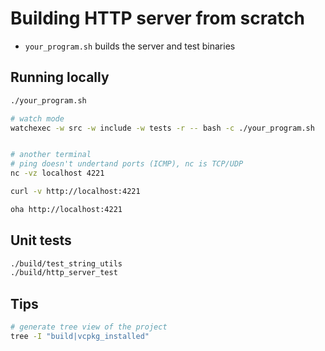 # Building HTTP server from scratch
- `your_program.sh` builds the server and test binaries
## Running locally
```sh
./your_program.sh

# watch mode
watchexec -w src -w include -w tests -r -- bash -c ./your_program.sh


# another terminal
# ping doesn't undertand ports (ICMP), nc is TCP/UDP
nc -vz localhost 4221

curl -v http://localhost:4221

oha http://localhost:4221
```

## Unit tests
```sh
./build/test_string_utils
./build/http_server_test
```

## Tips
```sh
# generate tree view of the project
tree -I "build|vcpkg_installed"
```